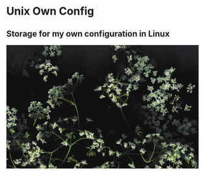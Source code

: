 # Unix Own Config
## Storage for my own configuration in Linux

<img src="Wallpapers/wp5541214-dark-aesthetic-pc-wallpapers.jpg">
